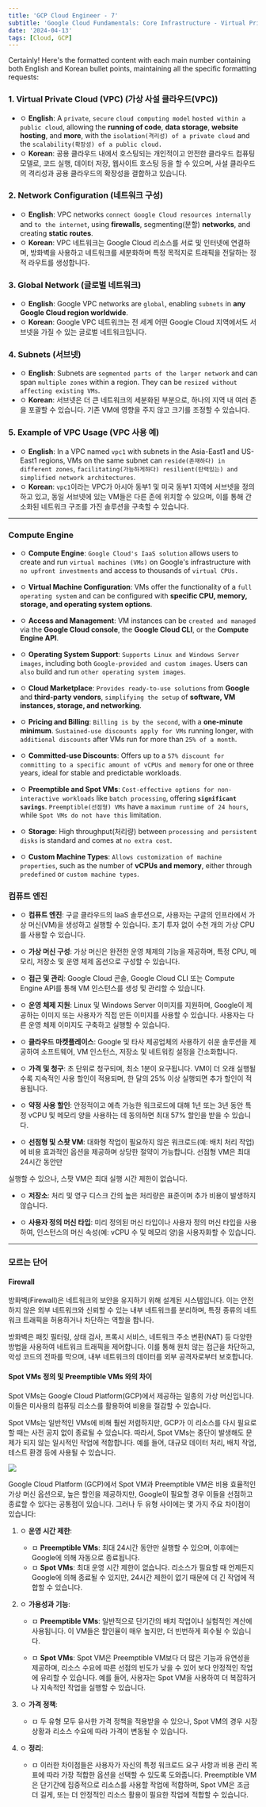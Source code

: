 ```yaml
---
title: 'GCP Cloud Engineer - 7'
subtitle: 'Google Cloud Fundamentals: Core Infrastructure - Virtual Private Cloud(VPC) networking / Compute Engine'
date: '2024-04-13'
tags: [Cloud, GCP]
---
```

Certainly! Here's the formatted content with each main number containing both English and Korean bullet points, maintaining all the specific formatting requests:

### 1. Virtual Private Cloud (VPC) (가상 사설 클라우드(VPC))

- ㅇ **English**: A `private`, `secure` `cloud computing model` `hosted within a public cloud`, allowing the **running of code**, **data storage**, **website hosting**, and **more**, with the `isolation(격리성) of a private cloud` and the `scalability(확장성) of a public cloud.`
- ㅇ **Korean**: 공용 클라우드 내에서 호스팅되는 개인적이고 안전한 클라우드 컴퓨팅 모델로, 코드 실행, 데이터 저장, 웹사이트 호스팅 등을 할 수 있으며, 사설 클라우드의 격리성과 공용 클라우드의 확장성을 결합하고 있습니다.

### 2. Network Configuration (네트워크 구성)

- ㅇ **English**: VPC networks `connect Google Cloud resources internally` and `to the internet`, using **firewalls**, segmenting(분할) **networks**, and creating **static routes**.
- ㅇ **Korean**: VPC 네트워크는 Google Cloud 리소스를 서로 및 인터넷에 연결하며, 방화벽을 사용하고 네트워크를 세분화하며 특정 목적지로 트래픽을 전달하는 정적 라우트를 생성합니다.

### 3. Global Network (글로벌 네트워크)

- ㅇ **English**: Google VPC networks are `global`, enabling `subnets` in **any Google Cloud region worldwide**.
- ㅇ **Korean**: Google VPC 네트워크는 전 세계 어떤 Google Cloud 지역에서도 서브넷을 가질 수 있는 글로벌 네트워크입니다.

### 4. Subnets (서브넷)

- ㅇ **English**: Subnets are `segmented parts of the larger network` and can span `multiple zones` within a region. They can be `resized without affecting existing VMs`.
- ㅇ **Korean**: 서브넷은 더 큰 네트워크의 세분화된 부분으로, 하나의 지역 내 여러 존을 포괄할 수 있습니다. 기존 VM에 영향을 주지 않고 크기를 조정할 수 있습니다.

### 5. Example of VPC Usage (VPC 사용 예)

- ㅇ **English**: In a VPC named `vpc1` with subnets in the Asia-East1 and US-East1 regions, VMs on the same subnet can `reside(존재하다) in different zones`, `facilitating(가능하게하다) resilient(탄력있는) and simplified network architectures`.
- ㅇ **Korean**: `vpc1`이라는 VPC가 아시아 동부1 및 미국 동부1 지역에 서브넷을 정의하고 있고, 동일 서브넷에 있는 VM들은 다른 존에 위치할 수 있으며, 이를 통해 간소화된 네트워크 구조를 가진 솔루션을 구축할 수 있습니다.

-----------------------

### Compute Engine


- ㅇ **Compute Engine**: `Google Cloud's IaaS solution` allows users to create and run `virtual machines (VMs)` on Google's infrastructure with `no upfront investments` and access to thousands of `virtual CPUs.`

- ㅇ **Virtual Machine Configuration**: VMs offer the functionality of a `full operating system` and can be configured with **specific CPU, memory, storage, and operating system options**.

- ㅇ **Access and Management**: VM instances can be `created and managed` via the **Google Cloud console**, the **Google Cloud CLI**, or the **Compute Engine API**.

- ㅇ **Operating System Support**: `Supports Linux and Windows Server images`, including both `Google-provided and custom images`. Users can `also` build and run `other operating system images`.

- ㅇ **Cloud Marketplace**: `Provides ready-to-use solutions` from **Google** and **third-party vendors**, `simplifying the setup` of **software, VM instances, storage, and networking**.

- ㅇ **Pricing and Billing**: `Billing is by the second`, with a **one-minute minimum**. `Sustained-use discounts apply for VMs` running longer, with `additional discounts` after VMs run for more than `25% of a month`.

- ㅇ **Committed-use Discounts**: Offers up to a `57% discount for committing to a specific amount of vCPUs and memory` for one or three years, ideal for stable and predictable workloads.

- ㅇ **Preemptible and Spot VMs**: `Cost-effective options for non-interactive workloads` like `batch processing`, offering **`significant savings`**. `Preemptible(선점형) VMs` have a `maximum runtime of 24 hours`, while `Spot VMs do not have this` limitation.

- ㅇ **Storage**: High throughput(처리량) between `processing and persistent disks` is standard and comes at `no extra cost`.

- ㅇ **Custom Machine Types**: `Allows customization of machine properties`, such as the number of **vCPUs and memory**, either through `predefined` or `custom machine types`.

### 컴퓨트 엔진

- ㅇ **컴퓨트 엔진**: 구글 클라우드의 IaaS 솔루션으로, 사용자는 구글의 인프라에서 가상 머신(VM)을 생성하고 실행할 수 있습니다. 초기 투자 없이 수천 개의 가상 CPU를 사용할 수 있습니다.

- ㅇ **가상 머신 구성**: 가상 머신은 완전한 운영 체제의 기능을 제공하며, 특정 CPU, 메모리, 저장소 및 운영 체제 옵션으로 구성할 수 있습니다.

- ㅇ **접근 및 관리**: Google Cloud 콘솔, Google Cloud CLI 또는 Compute Engine API를 통해 VM 인스턴스를 생성 및 관리할 수 있습니다.

- ㅇ **운영 체제 지원**: Linux 및 Windows Server 이미지를 지원하며, Google이 제공하는 이미지 또는 사용자가 직접 만든 이미지를 사용할 수 있습니다. 사용자는 다른 운영 체제 이미지도 구축하고 실행할 수 있습니다.

- ㅇ **클라우드 마켓플레이스**: Google 및 타사 제공업체의 사용하기 쉬운 솔루션을 제공하여 소프트웨어, VM 인스턴스, 저장소 및 네트워킹 설정을 간소화합니다.

- ㅇ **가격 및 청구**: 초 단위로 청구되며, 최소 1분이 요구됩니다. VM이 더 오래 실행될수록 지속적인 사용 할인이 적용되며, 한 달의 25% 이상 실행되면 추가 할인이 적용됩니다.

- ㅇ **약정 사용 할인**: 안정적이고 예측 가능한 워크로드에 대해 1년 또는 3년 동안 특정 vCPU 및 메모리 양을 사용하는 데 동의하면 최대 57% 할인을 받을 수 있습니다.

- ㅇ **선점형 및 스팟 VM**: 대화형 작업이 필요하지 않은 워크로드(예: 배치 처리 작업)에 비용 효과적인 옵션을 제공하며 상당한 절약이 가능합니다. 선점형 VM은 최대 24시간 동안만

 실행할 수 있으나, 스팟 VM은 최대 실행 시간 제한이 없습니다.

- ㅇ **저장소**: 처리 및 영구 디스크 간의 높은 처리량은 표준이며 추가 비용이 발생하지 않습니다.

- ㅇ **사용자 정의 머신 타입**: 미리 정의된 머신 타입이나 사용자 정의 머신 타입을 사용하여, 인스턴스의 머신 속성(예: vCPU 수 및 메모리 양)을 사용자화할 수 있습니다.

-----------------------

### 모르는 단어 

#### Firewall

방화벽(Firewall)은 네트워크의 보안을 유지하기 위해 설계된 시스템입니다. 이는 안전하지 않은 외부 네트워크와 신뢰할 수 있는 내부 네트워크를 분리하며, 특정 종류의 네트워크 트래픽을 허용하거나 차단하는 역할을 합니다.

방화벽은 패킷 필터링, 상태 검사, 프록시 서비스, 네트워크 주소 변환(NAT) 등 다양한 방법을 사용하여 네트워크 트래픽을 제어합니다. 이를 통해 원치 않는 접근을 차단하고, 악성 코드의 전파를 막으며, 내부 네트워크의 데이터를 외부 공격자로부터 보호합니다.

#### Spot VMs 정의 및 Preemptible VMs 와의 차이

Spot VMs는 Google Cloud Platform(GCP)에서 제공하는 일종의 가상 머신입니다. 이들은 미사용의 컴퓨팅 리소스를 활용하여 비용을 절감할 수 있습니다.

Spot VMs는 일반적인 VMs에 비해 훨씬 저렴하지만, GCP가 이 리소스를 다시 필요로 할 때는 사전 공지 없이 종료될 수 있습니다. 따라서, Spot VMs는 중단이 발생해도 문제가 되지 않는 일시적인 작업에 적합합니다. 예를 들어, 대규모 데이터 처리, 배치 작업, 테스트 환경 등에 사용될 수 있습니다.

<img class='blogImage' src='/blog/spot_preemptible_vms.png'>

Google Cloud Platform (GCP)에서 Spot VM과 Preemptible VM은 비용 효율적인 가상 머신 옵션으로, 높은 할인을 제공하지만, Google이 필요할 경우 이들을 선점하고 종료할 수 있다는 공통점이 있습니다. 그러나 두 유형 사이에는 몇 가지 주요 차이점이 있습니다:

1. ㅇ **운영 시간 제한**:
   - ㅁ **Preemptible VMs**: 최대 24시간 동안만 실행할 수 있으며, 이후에는 Google에 의해 자동으로 종료됩니다.
   - ㅁ **Spot VMs**: 최대 운영 시간 제한이 없습니다. 리소스가 필요할 때 언제든지 Google에 의해 종료될 수 있지만, 24시간 제한이 없기 때문에 더 긴 작업에 적합할 수 있습니다.

2. ㅇ **가용성과 기능**:
   - ㅁ **Preemptible VMs**: 일반적으로 단기간의 배치 작업이나 실험적인 계산에 사용됩니다. 이 VM들은 할인율이 매우 높지만, 더 빈번하게 회수될 수 있습니다.
  
   - ㅁ **Spot VMs**: Spot VM은 Preemptible VM보다 더 많은 기능과 유연성을 제공하며, 리소스 수요에 따른 선점의 빈도가 낮을 수 있어 보다 안정적인 작업에 유리할 수 있습니다. 예를 들어, 사용자는 Spot VM을 사용하여 더 복잡하거나 지속적인 작업을 실행할 수 있습니다.

3. ㅇ **가격 정책**:
   - ㅁ 두 유형 모두 유사한 가격 정책을 적용받을 수 있으나, Spot VM의 경우 시장 상황과 리소스 수요에 따라 가격이 변동될 수 있습니다.

4. ㅇ **정리**: 
   - ㅁ 이러한 차이점들은 사용자가 자신의 특정 워크로드 요구 사항과 비용 관리 목표에 따라 가장 적합한 옵션을 선택할 수 있도록 도와줍니다. Preemptible VM은 단기간에 집중적으로 리소스를 사용할 작업에 적합하며, Spot VM은 조금 더 길게, 또는 더 안정적인 리소스 활용이 필요한 작업에 적합할 수 있습니다.

